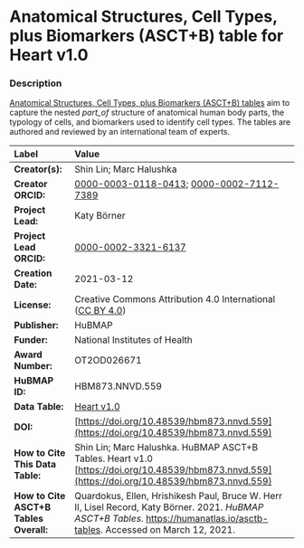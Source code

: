 # Anatomical Structures, Cell Types, plus Biomarkers (ASCT+B) table for Heart v1.0

### Description
[Anatomical Structures, Cell Types, plus Biomarkers (ASCT+B) tables](https://humanatlas.io/asctb-tables) aim to capture the nested *part_of* structure of anatomical human body parts, the typology of cells, and biomarkers used to identify cell types. The tables are authored and reviewed by an international team of experts.

| Label | Value |
| :------------- |:-------------|
| **Creator(s):** | Shin Lin; Marc Halushka |
| **Creator ORCID:** | [0000-0003-0118-0413](https://orcid.org/0000-0003-0118-0413); [0000-0002-7112-7389](https://orcid.org/0000-0002-7112-7389) |
| **Project Lead:** | Katy B&ouml;rner |
| **Project Lead ORCID:** | [0000-0002-3321-6137](https://orcid.org/0000-0002-3321-6137) |
| **Creation Date:** | 2021-03-12 |
| **License:** | Creative Commons Attribution 4.0 International ([CC BY 4.0](https://creativecommons.org/licenses/by/4.0/)) |
| **Publisher:** | HuBMAP |
| **Funder:** | National Institutes of Health |
| **Award Number:** | OT2OD026671 |
| **HuBMAP ID:** | HBM873.NNVD.559 |
| **Data Table:** | [Heart v1.0](https://cdn.humanatlas.io/hra-releases/v1.0/asct-b/ASCT-B_VH_Heart.csv) |
| **DOI:** | [https://doi.org/10.48539/hbm873.nnvd.559](https://doi.org/10.48539/hbm873.nnvd.559) |
| **How to Cite This Data Table:** | Shin Lin; Marc Halushka. HuBMAP ASCT+B Tables. Heart v1.0 [https://doi.org/10.48539/hbm873.nnvd.559](https://doi.org/10.48539/hbm873.nnvd.559) |
| **How to Cite ASCT+B Tables Overall:** | Quardokus, Ellen, Hrishikesh Paul, Bruce W. Herr II, Lisel Record, Katy B&ouml;rner. 2021. *HuBMAP ASCT+B Tables*. https://humanatlas.io/asctb-tables. Accessed on March 12, 2021. |